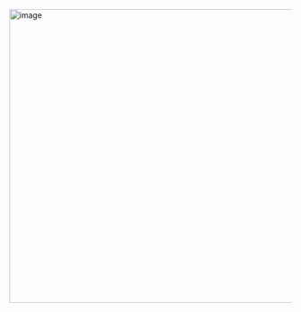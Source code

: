 <img width="1657" height="524" alt="image" src="https://github.com/user-attachments/assets/4d8b395f-ddb8-413e-bb47-dbb24fecb0af" />
